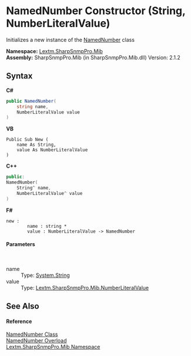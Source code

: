 # NamedNumber Constructor (String, NumberLiteralValue)
 

Initializes a new instance of the <a href="T_Lextm_SharpSnmpPro_Mib_NamedNumber">NamedNumber</a> class

**Namespace:**&nbsp;<a href="N_Lextm_SharpSnmpPro_Mib">Lextm.SharpSnmpPro.Mib</a><br />**Assembly:**&nbsp;SharpSnmpPro.Mib (in SharpSnmpPro.Mib.dll) Version: 2.1.2

## Syntax

**C#**<br />
``` C#
public NamedNumber(
	string name,
	NumberLiteralValue value
)
```

**VB**<br />
``` VB
Public Sub New ( 
	name As String,
	value As NumberLiteralValue
)
```

**C++**<br />
``` C++
public:
NamedNumber(
	String^ name, 
	NumberLiteralValue^ value
)
```

**F#**<br />
``` F#
new : 
        name : string * 
        value : NumberLiteralValue -> NamedNumber
```


#### Parameters
&nbsp;<dl><dt>name</dt><dd>Type: <a href="https://docs.microsoft.com/dotnet/api/system.string" target="_blank" rel="noopener noreferrer">System.String</a><br /></dd><dt>value</dt><dd>Type: <a href="T_Lextm_SharpSnmpPro_Mib_NumberLiteralValue">Lextm.SharpSnmpPro.Mib.NumberLiteralValue</a><br /></dd></dl>

## See Also


#### Reference
<a href="T_Lextm_SharpSnmpPro_Mib_NamedNumber">NamedNumber Class</a><br /><a href="Overload_Lextm_SharpSnmpPro_Mib_NamedNumber__ctor">NamedNumber Overload</a><br /><a href="N_Lextm_SharpSnmpPro_Mib">Lextm.SharpSnmpPro.Mib Namespace</a><br />